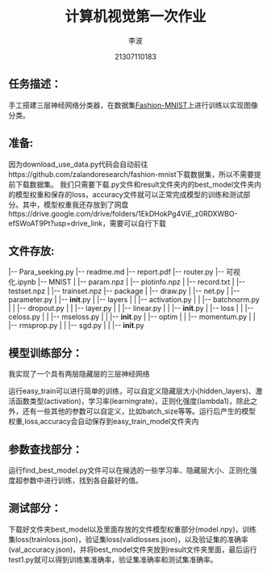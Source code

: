 <div align="center">

# 计算机视觉第一次作业

李波

21307110183



</div>

## 任务描述：

手工搭建三层神经网络分类器，在数据集[Fashion-MNIST](https://github.com/zalandoresearch/fashion-mnist)上进行训练以实现图像分类。

## 准备:

因为download_use_data.py代码会自动前往https://github.com/zalandoresearch/fashion-mnist下载数据集，所以不需要提前下载数据集。
我们只需要下载.py文件和result文件夹内的best_model文件夹内的模型权重和保存的loss，accuracy文件就可以正常完成模型的训练和测试部分。其中，模型权重我还存放到了网盘https://drive.google.com/drive/folders/1EkDHokPg4ViE_z0RDXWBO-efSWoAT9Pt?usp=drive_link，需要可以自行下载

## 文件存放:
|-- Para_seeking.py
|-- readme.md
|-- report.pdf
|-- router.py
|-- 可视化.ipynb
|-- MNIST
|   |-- param.npz
|   |-- plotinfo.npz
|   |-- record.txt
|   |-- testset.npz
|   |-- trainset.npz
|-- package
|   |-- draw.py
|   |-- net.py
|   |-- parameter.py
|   |-- __init__.py
|   |-- layers
|   |   |-- activation.py
|   |   |-- batchnorm.py
|   |   |-- dropout.py
|   |   |-- layer.py
|   |   |-- linear.py
|   |   |-- __init__.py
|   |-- loss
|   |   |-- celoss.py
|   |   |-- mseloss.py
|   |   |-- __init__.py
|   |-- optim
|   |   |-- momentum.py
|   |   |-- rmsprop.py
|   |   |-- sgd.py
|   |   |-- __init__.py

## 模型训练部分：
我实现了一个具有两层隐藏层的三层神经网络

运行easy_train可以进行简单的训练，可以自定义隐藏层大小(hidden_layers)、激活函数类型(activation)，学习率(learningrate)，正则化强度(lambda1)，除此之外，还有一些其他的参数可以自定义，比如batch_size等等。运行后产生的模型权重,loss,accuracy会自动保存到easy_train_model文件夹内

## 参数查找部分：

运行find_best_model.py文件可以在候选的一些学习率、隐藏层大小、正则化强度超参数中进行训练，找到各自最好的值。

## 测试部分：

下载好文件夹best_model以及里面存放的文件模型权重部分(model.npy)，训练集loss(trainloss.json)，验证集loss(validlosses.json)，以及验证集的准确率(val_accuracy.json)，并将best_model文件夹放到result文件夹里面，最后运行test1.py就可以得到训练集准确率，验证集准确率和测试集准确率。

